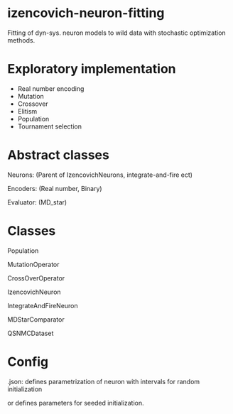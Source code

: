 # izencovich-neuron-fitting
Fitting of dyn-sys. neuron models to wild data with stochastic optimization methods.

# Exploratory implementation
* Real number encoding
* Mutation
* Crossover
* Elitism
* Population
* Tournament selection

# Abstract classes
Neurons: (Parent of IzencovichNeurons, integrate-and-fire ect)

Encoders: (Real number, Binary)

Evaluator: (MD_star)

# Classes

Population

MutationOperator

CrossOverOperator

IzencovichNeuron

IntegrateAndFireNeuron

MDStarComparator

QSNMCDataset

# Config
<Neuron>.json: defines parametrization of neuron with intervals for random initialization 
  
  or defines parameters for seeded initialization.

